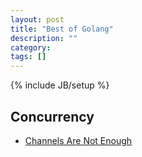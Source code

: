 ```yaml
---
layout: post
title: "Best of Golang"
description: ""
category:
tags: []
---
```

{% include JB/setup %}

## Concurrency
* [Channels Are Not Enough](https://gist.github.com/kachayev/21e7fe149bc5ae0bd878)
